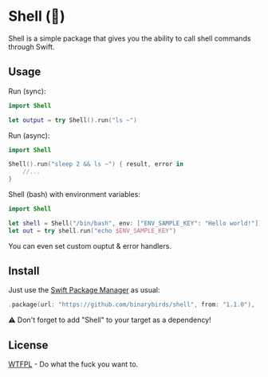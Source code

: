 # Shell (🥚)

Shell is a simple package that gives you the ability to call shell commands through Swift.

## Usage

Run (sync):

```swift
import Shell

let output = try Shell().run("ls ~")
```

Run (async):

```swift
import Shell

Shell().run("sleep 2 && ls ~") { result, error in
    //...
}
```

Shell (bash) with environment variables:

```swift
import Shell

let shell = Shell("/bin/bash", env: ["ENV_SAMPLE_KEY": "Hello world!"])
let out = try shell.run("echo $ENV_SAMPLE_KEY")
```

You can even set custom ouptut & error handlers.



## Install

Just use the [Swift Package Manager](https://theswiftdev.com/2017/11/09/swift-package-manager-tutorial/) as usual:

```swift
.package(url: "https://github.com/binarybirds/shell", from: "1.1.0"),
```

⚠️ Don't forget to add "Shell" to your target as a dependency!



## License

[WTFPL](LICENSE) - Do what the fuck you want to.
